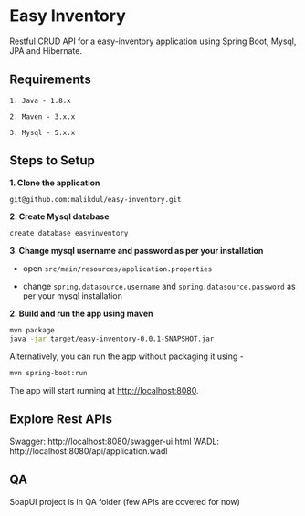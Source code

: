 # Easy Inventory

Restful CRUD API for a easy-inventory application using Spring Boot, Mysql, JPA and Hibernate.

## Requirements

    1. Java - 1.8.x

    2. Maven - 3.x.x

    3. Mysql - 5.x.x

## Steps to Setup

**1. Clone the application**

```bash
git@github.com:malikdul/easy-inventory.git
```

**2. Create Mysql database**
```bash
create database easyinventory
```

**3. Change mysql username and password as per your installation**

+ open `src/main/resources/application.properties`

+ change `spring.datasource.username` and `spring.datasource.password` as per your mysql installation

**2. Build and run the app using maven**

```bash
mvn package
java -jar target/easy-inventory-0.0.1-SNAPSHOT.jar
```

Alternatively, you can run the app without packaging it using -

```bash
mvn spring-boot:run
```

The app will start running at <http://localhost:8080>.

## Explore Rest APIs

Swagger: http://localhost:8080/swagger-ui.html
WADL: http://localhost:8080/api/application.wadl


## QA

SoapUI project is in QA folder (few APIs are covered for now)
    


